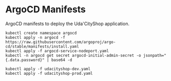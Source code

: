 # ArgoCD Manifests

ArgoCD manifests to deploy the Uda'CityShop application.

```
kubectl create namespace argocd
kubectl apply -n argocd -f https://raw.githubusercontent.com/argoproj/argo-cd/stable/manifests/install.yaml
kubectl apply -f argocd-service-nodeport.yaml
kubectl -n argocd get secret argocd-initial-admin-secret -o jsonpath="{.data.password}" | base64 -d
```

```
kubectl apply -f udacityshop-dev.yaml 
kubectl apply -f udacityshop-prod.yaml 
```
